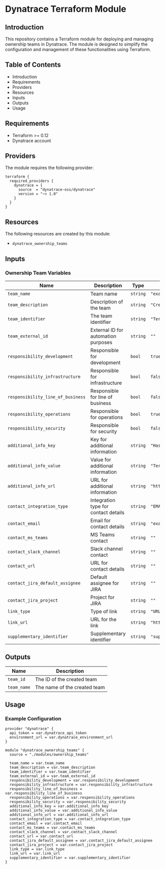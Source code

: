 # Dynatrace Terraform Module

## Introduction
This repository contains a Terraform module for deploying and managing ownership teams in Dynatrace. The module is designed to simplify the configuration and management of these functionalities using Terraform.

## Table of Contents
- Introduction
- Requirements
- Providers
- Resources
- Inputs
- Outputs
- Usage


## Requirements
- Terraform >= 0.12
- Dynatrace account

## Providers
The module requires the following provider:

```hcl
terraform {
  required_providers {
    dynatrace = {
      source  = "dynatrace-oss/dynatrace"
      version = "~> 1.0"
    }
  }
}
```

## Resources
The following resources are created by this module:

- `dynatrace_ownership_teams`

## Inputs
### Ownership Team Variables
| Name | Description | Type | Default |
|------|-------------|------|---------|
| `team_name` | Team name | `string` | `"example_team"` |
| `team_description` | Description of the team | `string` | `"Created by Terraform"` |
| `team_identifier` | The team identifier | `string` | `"Terraform"` |
| `team_external_id` | External ID for automation purposes | `string` | `""` |
| `responsibility_development` | Responsible for development | `bool` | `true` |
| `responsibility_infrastructure` | Responsible for infrastructure | `bool` | `false` |
| `responsibility_line_of_business` | Responsible for line of business | `bool` | `false` |
| `responsibility_operations` | Responsible for operations | `bool` | `true` |
| `responsibility_security` | Responsible for security | `bool` | `false` |
| `additional_info_key` | Key for additional information | `string` | `"HashiCorp"` |
| `additional_info_value` | Value for additional information | `string` | `"Terraform"` |
| `additional_info_url` | URL for additional information | `string` | `"https://www.terraform.io/"` |
| `contact_integration_type` | Integration type for contact details | `string` | `"EMAIL"` |
| `contact_email` | Email for contact details | `string` | `"example@example.com"` |
| `contact_ms_teams` | MS Teams contact | `string` | `""` |
| `contact_slack_channel` | Slack channel contact | `string` | `""` |
| `contact_url` | URL for contact details | `string` | `""` |
| `contact_jira_default_assignee` | Default assignee for JIRA | `string` | `""` |
| `contact_jira_project` | Project for JIRA | `string` | `""` |
| `link_type` | Type of link | `string` | `"URL"` |
| `link_url` | URL for the link | `string` | `"https://www.google.com"` |
| `supplementary_identifier` | Supplementary identifier | `string` | `"supplementary-id-example"` |

## Outputs
| Name | Description |
|------|-------------|
| `team_id` | The ID of the created team |
| `team_name` | The name of the created team |

## Usage
### Example Configuration
```hcl
provider "dynatrace" {
  api_token = var.dynatrace_api_token
  environment_url = var.dynatrace_environment_url
}

module "dynatrace_ownership_teams" {
  source = "./modules/ownership_teams"

  team_name = var.team_name
  team_description = var.team_description
  team_identifier = var.team_identifier
  team_external_id = var.team_external_id
  responsibility_development = var.responsibility_development
  responsibility_infrastructure = var.responsibility_infrastructure
  responsibility_line_of_business = var.responsibility_line_of_business
  responsibility_operations = var.responsibility_operations
  responsibility_security = var.responsibility_security
  additional_info_key = var.additional_info_key
  additional_info_value = var.additional_info_value
  additional_info_url = var.additional_info_url
  contact_integration_type = var.contact_integration_type
  contact_email = var.contact_email
  contact_ms_teams = var.contact_ms_teams
  contact_slack_channel = var.contact_slack_channel
  contact_url = var.contact_url
  contact_jira_default_assignee = var.contact_jira_default_assignee
  contact_jira_project = var.contact_jira_project
  link_type = var.link_type
  link_url = var.link_url
  supplementary_identifier = var.supplementary_identifier
}
```
